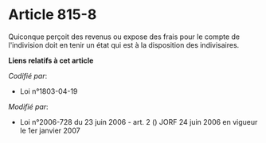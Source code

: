 # Article 815-8

Quiconque perçoit des revenus ou expose des frais pour le compte de l'indivision doit en tenir un état qui est à la
disposition des indivisaires.

**Liens relatifs à cet article**

_Codifié par_:

  - Loi n°1803-04-19

_Modifié par_:

  - Loi n°2006-728 du 23 juin 2006 - art. 2 () JORF 24 juin 2006 en vigueur le 1er janvier 2007
